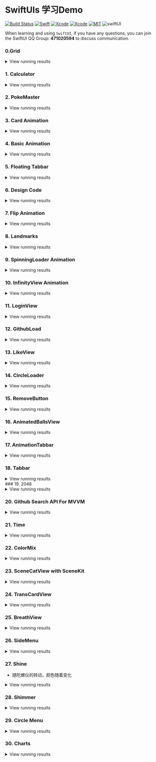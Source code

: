 # SwiftUIs 学习Demo
[![Build Status](https://img.shields.io/badge/platforms-iOS%20%7C%20tvOS%20%7C%20macOS%20%7C%20watchOS-green.svg)](https://github.com/Jinxiansen/SwiftUI)
[![Swift](https://img.shields.io/badge/Swift-5.1-orange.svg)](https://swift.org)
[![Xcode](https://img.shields.io/badge/Xcode-11.0-blue.svg)](https://developer.apple.com/xcode)
[![Xcode](https://img.shields.io/badge/macOS-15.0-blue.svg)](https://developer.apple.com/macOS)
[![MIT](https://img.shields.io/badge/licenses-MIT-red.svg)](https://opensource.org/licenses/MIT) ![swiftUI](https://img.shields.io/badge/SwiftUI-learning-orange)

When learning and using `SwiftUI`, if you have any questions, you can join the SwiftUI QQ Group: **471020594** to discuss communication.

### 0.Grid

<details close>
  <summary>View running results</summary>
<img width="320", height="670" src="./Assets/StaggeredGrid.gif"/>
</details>

### 1. Calculator

<details close>
  <summary>View running results</summary>
<img width="320", height="670" src="./Assets/Calculator.gif"/>
</details>

### 2. PokeMaster

<details close>
  <summary>View running results</summary>
<img width="320", height="637" src="./Assets/pokemaster.gif"/>
</details>

### 3. Card Animation

<details close>
  <summary>View running results</summary>
<img width="320", height="637" src="./Assets/CardAnimation.gif"/>
</details>

### 4. Basic Animation

<details close>
  <summary>View running results</summary>
<img width="320", height="637" src="./Assets/BasicAnimation.gif"/>
</details>

### 5. Floating Tabbar

<details close>
  <summary>View running results</summary>
<img width="320", height="640" src="./Assets/FloatingTabbar.gif"/>
</details>


### 6. Design Code

<details close>
  <summary>View running results</summary>
<img width="320", height="640" src="./Assets/DesignCode.gif"/>
</details>

### 7. Flip Animation

<details close>
  <summary>View running results</summary>
<img width="320", height="640" src="./Assets/FlipAnimation.gif"/>
</details>

### 8. Landmarks

<details close>
  <summary>View running results</summary>
<img width="320", height="640" src="./Assets/Landmarks.gif"/>
</details>

### 9. SpinningLoader Animation

<details close>
  <summary>View running results</summary>
<img width="320", height="640" src="./Assets/SpinningLoader.gif"/>
</details>

### 10. InfinityView Animation

<details close>
  <summary>View running results</summary>
<img width="320", height="640" src="./Assets/InfinityView.gif"/>
</details>

### 11. LoginView

<details close>
  <summary>View running results</summary>
<img width="320", height="640" src="./Assets/LoginView.gif"/>
</details>

### 12. GithubLoad

<details close>
  <summary>View running results</summary>
<img width="320", height="640" src="./Assets/GithubLoad.gif"/>
</details>

### 13. LikeView

<details close>
  <summary>View running results</summary>
<img width="320", height="640" src="./Assets/LikeView.gif"/>
</details>

### 14. CircleLoader

<details close>
  <summary>View running results</summary>
<img width="320", height="640" src="./Assets/CircleLoader.gif"/>
</details>

### 15. RemoveButton

<details close>
  <summary>View running results</summary>
<img width="320", height="640" src="./Assets/RemoveButton.gif"/>
</details>

### 16. AnimatedBallsView

<details close>
  <summary>View running results</summary>
<img width="320", height="440" src="./Assets/AnimatedBallsView.gif"/>
</details>

### 17. AnimationTabbar

<details close>
  <summary>View running results</summary>
<img width="320", height="700" src="./Assets/AnimationTabbar.gif"/>
</details>

### 18. Tabbar

<details close>
  <summary>View running results</summary>
<img width="320", height="640" src="./Assets/Tabbar.gif"/>
</details>
### 19. 2048

<details close>
  <summary>View running results</summary>
<img width="320", height="610" src="./Assets/2048.gif"/>
</details>

### 20. Github Search API For MVVM

<details close>
  <summary>View running results</summary>
<img width="320", height="640" src="./Assets/githubmvvm.gif"/>
</details>

### 21. Time

<details close>
  <summary>View running results</summary>
<img width="320", height="640" src="./Assets/timer.gif"/>
</details>

### 22. ColorMix

<details close>
  <summary>View running results</summary>
<img width="320", height="640" src="./Assets/ColorMix.gif"/>
</details>

### 23. SceneCatView with SceneKit

<details close>
  <summary>View running results</summary>
<img width="320", height="640" src="./Assets/scenecat.gif"/>
</details>

### 24. TransCardView

<details close>
  <summary>View running results</summary>
<img width="320", height="640" src="./Assets/transcard.gif"/>
</details>

### 25. BreathView

<details close>
  <summary>View running results</summary>
<img width="320", height="640" src="./Assets/breathView.gif"/>
</details>

### 26. SideMenu

<details close>
  <summary>View running results</summary>
<img width="320", height="640" src="./Assets/sidemenu.gif"/>
</details>

### 27. Shine

+ 随陀螺仪的转动，颜色随着变化

<details close>
  <summary>View running results</summary>
<img width="320", height="720" src="./Assets/shine.gif"/>
</details>

### 28. Shimmer

<details close>
  <summary>View running results</summary>
<img width="320", height="340" src="./Assets/shimmer.gif"/>
</details>

### 29. Circle Menu

<details close>
  <summary>View running results</summary>
<img width="320", height="640" src="./Assets/CircleMenu.gif"/>
</details>

### 30. Charts

<details close>
  <summary>View running results</summary>
<img width="320", height="640" src="./Assets/chartlightview.gif"/>
</details>